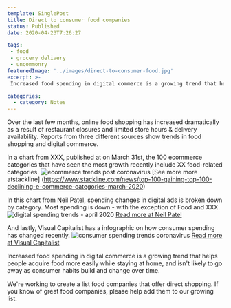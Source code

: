 ```yaml
---
template: SinglePost
title: Direct to consumer food companies
status: Published
date: 2020-04-23T7:26:27
tags:
 - food
 - grocery delivery
 - uncommonry
featuredImage: '../images/direct-to-consumer-food.jpg'
excerpt: >-
 Increased food spending in digital commerce is a growing trend that helps people acquire food more easily while staying at home, and isn't likely to go away as consumer habits build and change over time. If you know of great food companies, please help add them to our growing list.

categories:
  - category: Notes
---
```

Over the last few months, online food shopping has increased dramatically as a result of restaurant closures and limited store hours & delivery availability. Reports from three different sources show trends in food shopping and digital commerce.

In a chart from XXX, published at on March 31st, the 100 ecommerce categories that have seen the most growth recently include XX food-related categories.
![ecommerce trends post coronavirus](https://ecomloop.com/images/1food-trends-ecommerce.png)
[See more more atstackline] (https://www.stackline.com/news/top-100-gaining-top-100-declining-e-commerce-categories-march-2020)

In this chart from Neil Patel, spending changes in digital ads is broken down by category. Most spending is down - with the exception of Food and XXX.
![digital spending trends - april 2020](https://neilpatel.com/wp-content/uploads/2020/04/corona.png)
[Read more at Neil Patel](https://neilpatel.com/wp-content/uploads/2020/04/corona.png)

And lastly, Visual Capitalist has a infographic on how consumer spending has changed recently.
![consumer spending trends coronavirus](consumer-food-spending.png)
[Read more at Visual Capitalist](https://www.visualcapitalist.com/consumer-spending-impacting-industries/)

Increased food spending in digital commerce is a growing trend that helps people acquire food more easily while staying at home, and isn't likely to go away as consumer habits build and change over time.

We're working to create a list food companies that offer direct shopping. If you know of great food companies, please help add them to our growing list.
